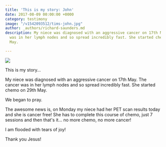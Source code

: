 ```yaml
---
title: 'This is my story: John'
date: 2017-08-09 00:00:00 +0000
category: testimony
image: "/v1542093512/tims-john.jpg"
author: _authors/richard-saunders.md
description: My niece was diagnosed with an aggressive cancer on 17th May. The cancer
  was in her lymph nodes and so spread incredibly fast. She started chemo on 29th
  May.

---
```

![](https://res.cloudinary.com/libertychurchuk/image/upload/v1542093512/tims-john.jpg)

This is my story…

My niece was diagnosed with an aggressive cancer on 17th May. The cancer was in her lymph nodes and so spread incredibly fast. She started chemo on 29th May.

We began to pray.

The awesome news is, on Monday my niece had her PET scan results today and she is cancer free! She has to complete this course of chemo, just 7 sessions and then that's it… no more chemo, no more cancer!

I am flooded with tears of joy!

Thank you Jesus!